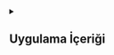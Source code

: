 <details>
<summary><h2>Uygulama İçeriği</h2></summary>

  <details>
    <summary><h2>loadView()</h2></summary>
    `loadView()` metodu, `WebViewController` için ana görünümü oluşturmak üzere kullanılır. Bu metod, görünüm hiyerarşisini programatik olarak oluşturmak için idealdir.
    
    ```swift
    override func loadView() {
        webViwe = WKWebView()
        view = webViwe
        firstUrl = "https://" + selectedFirstWeb
    }
    ```
  </details> 

  <details>
    <summary><h2>WKWebView</h2></summary>
    `WKWebView`, web içeriklerini uygulama içinde görüntülemek için kullanılır. Bu proje kapsamında, kullanıcı tarafından seçilen web sitesi bu bileşen aracılığıyla yüklenir ve görüntülenir.
    
    ```swift
    var webViwe: WKWebView!
    ```
  </details> 

  <details>
    <summary><h2>Delegation</h2></summary>
    Delegasyon, belirli olayları ve etkileşimleri yönetmek için kullanılır. Bu projede, `UITableView` ve `WKWebView` için delegasyon kullanılarak kullanıcı etkileşimleri ve navigasyon olayları yönetilmektedir.
    
    ```swift
    class ViewController: UIViewController, UITableViewDelegate, UITableViewDataSource {
        // ...
        tableView.delegate = self
        tableView.dataSource = self
    }
    ```
  </details> 

  <details>
    <summary><h2>URLRequest</h2></summary>
    RLRequest, belirli bir URL'ye yapılacak HTTP isteğini temsil eder. Bu, web sayfasının yüklenmesi için gerekli bilgileri içerir.
    
    ```swift
    webViwe.load(URLRequest(url: url))
    ```
  </details> 


  <details>
    <summary><h2>UIProgressView</h2></summary>
    UIProgressView, bir işlemin ilerlemesini görsel olarak göstermek için kullanılır. Bu projede, web sayfasının yüklenme sürecini kullanıcıya göstermek için kullanılır
    
    ```swift
    progressView = UIProgressView(progressViewStyle: .default)
    progressView.sizeToFit()
    let progressButton = UIBarButtonItem(customView: progressView)

    ```
  </details> 


<details>
    <summary><h2>decidePolicyFor</h2></summary>
   decidePolicyFor metodu, WKWebView'in hangi URL'lere izin vereceğini veya engelleyeceğini belirlemek için kullanılır. Bu sayede, sadece belirlenen web sitelerine erişim sağlanır ve    diğer siteler engellenir.
    
    ```swift
    func webView(_ webView: WKWebView, decidePolicyFor navigationAction: WKNavigationAction, decisionHandler: @escaping (WKNavigationActionPolicy) -> Void) {
    // ... kontrol ve karar verme mantığı
    }

    ```
  </details> 

  <details>
    <summary><h2>observeValue</h2></summary>
   observeValue metodu, gözlemlenen bir özelliğin (bu projede WKWebView'in estimatedProgress özelliği) değeri değiştiğinde çağrılır. Bu, sayfa yüklenme ilerlemesini takip etmek için    kullanılır.
    
    ```swift
    override func observeValue(forKeyPath keyPath: String?, of object: Any?, change: [NSKeyValueChangeKey : Any]?, context: UnsafeMutableRawPointer?) {
    if keyPath == "estimatedProgress" {
        progressView.progress = Float(webViwe.estimatedProgress)
    }
    }


    ```
  </details> 
   
</details>

